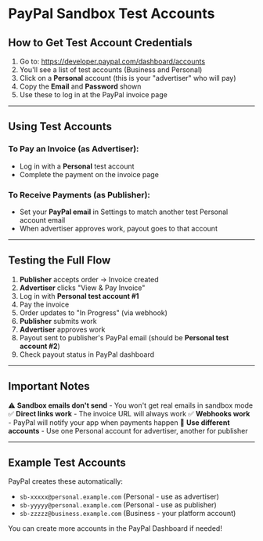 # PayPal Sandbox Test Accounts

## How to Get Test Account Credentials

1. Go to: https://developer.paypal.com/dashboard/accounts
2. You'll see a list of test accounts (Business and Personal)
3. Click on a **Personal** account (this is your "advertiser" who will pay)
4. Copy the **Email** and **Password** shown
5. Use these to log in at the PayPal invoice page

---

## Using Test Accounts

### To Pay an Invoice (as Advertiser):
- Log in with a **Personal** test account
- Complete the payment on the invoice page

### To Receive Payments (as Publisher):
- Set your **PayPal email** in Settings to match another test Personal account email
- When advertiser approves work, payout goes to that account

---

## Testing the Full Flow

1. **Publisher** accepts order → Invoice created
2. **Advertiser** clicks "View & Pay Invoice"
3. Log in with **Personal test account #1**
4. Pay the invoice
5. Order updates to "In Progress" (via webhook)
6. **Publisher** submits work
7. **Advertiser** approves work
8. Payout sent to publisher's PayPal email (should be **Personal test account #2**)
9. Check payout status in PayPal dashboard

---

## Important Notes

⚠️ **Sandbox emails don't send** - You won't get real emails in sandbox mode
✅ **Direct links work** - The invoice URL will always work
✅ **Webhooks work** - PayPal will notify your app when payments happen
🔄 **Use different accounts** - Use one Personal account for advertiser, another for publisher

---

## Example Test Accounts

PayPal creates these automatically:
- `sb-xxxxx@personal.example.com` (Personal - use as advertiser)
- `sb-yyyyy@personal.example.com` (Personal - use as publisher)
- `sb-zzzzz@business.example.com` (Business - your platform account)

You can create more accounts in the PayPal Dashboard if needed!

